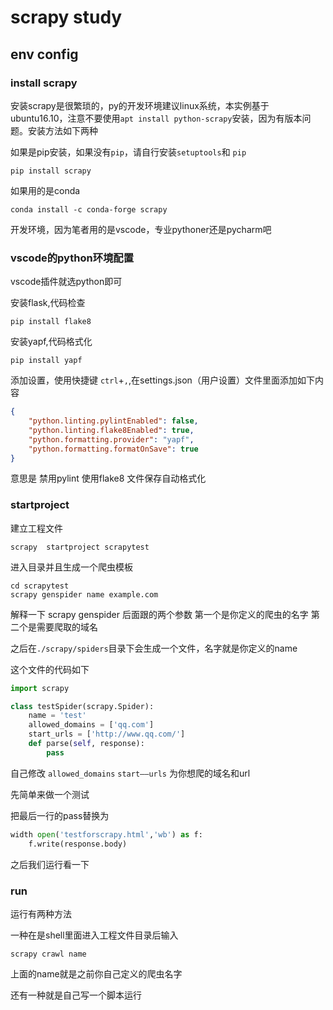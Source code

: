 # scrapy study 

## env config

### install scrapy

安装scrapy是很繁琐的，py的开发环境建议linux系统，本实例基于ubuntu16.10，注意不要使用`apt install python-scrapy`安装，因为有版本问题。安装方法如下两种

如果是pip安装，如果没有`pip`，请自行安装`setuptools`和 `pip`

```shell
pip install scrapy
```

如果用的是conda

```shell
conda install -c conda-forge scrapy
```

开发环境，因为笔者用的是vscode，专业pythoner还是pycharm吧

### vscode的python环境配置

vscode插件就选python即可

安装flask,代码检查

```shell
pip install flake8
```

安装yapf,代码格式化

```shell
pip install yapf
```

添加设置，使用快捷键  `ctrl`+`,`,在settings.json（用户设置）文件里面添加如下内容

```json
{
    "python.linting.pylintEnabled": false,
    "python.linting.flake8Enabled": true,
    "python.formatting.provider": "yapf",
    "python.formatting.formatOnSave": true  
}
```

意思是 禁用pylint 使用flake8 文件保存自动格式化

### startproject

建立工程文件

```shell
scrapy  startproject scrapytest
```

进入目录并且生成一个爬虫模板

```
cd scrapytest
scrapy genspider name example.com
```

解释一下 scrapy genspider 后面跟的两个参数 第一个是你定义的爬虫的名字 第二个是需要爬取的域名

之后在`./scrapy/spiders`目录下会生成一个文件，名字就是你定义的name

这个文件的代码如下

```python
import scrapy

class testSpider(scrapy.Spider):
    name = 'test'
    allowed_domains = ['qq.com']
    start_urls = ['http://www.qq.com/']
    def parse(self, response):
		pass
```

自己修改 `allowed_domains`  `start——urls` 为你想爬的域名和url

先简单来做一个测试

把最后一行的pass替换为

```python
width open('testforscrapy.html','wb') as f:
	f.write(response.body)
```

之后我们运行看一下

### run

运行有两种方法

一种在是shell里面进入工程文件目录后输入

```shell
scrapy crawl name
```

上面的name就是之前你自己定义的爬虫名字

还有一种就是自己写一个脚本运行

